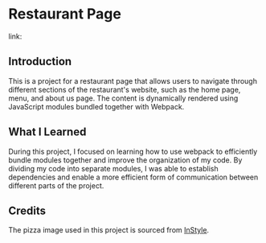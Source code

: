 # Restaurant Page

link:

## Introduction

This is a project for a restaurant page that allows users to navigate through different sections of the restaurant's website, such as the home page, menu, and about us page. The content is dynamically rendered using JavaScript modules bundled together with Webpack.

## What I Learned

During this project, I focused on learning how to use webpack to efficiently bundle modules together and improve the organization of my code. By dividing my code into separate modules, I was able to establish dependencies and enable a more efficient form of communication between different parts of the project.

## Credits

The pizza image used in this project is sourced from [InStyle](https://www.instyle.com/news/robertas-margherita-pizza-recipe).
